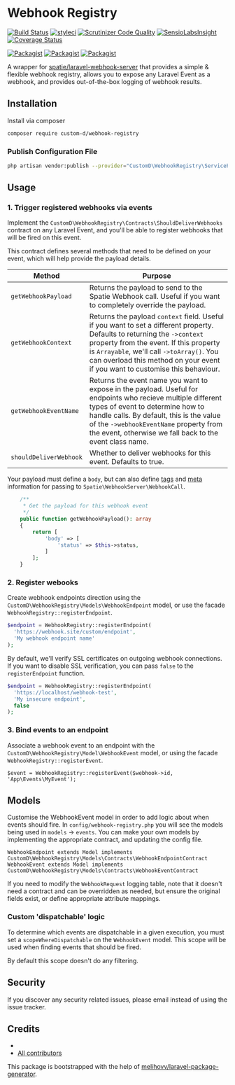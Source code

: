 # Webhook Registry

[![Build Status](https://travis-ci.org/custom-d/webhook-registry.svg?branch=master)](https://travis-ci.org/custom-d/webhook-registry)
[![styleci](https://styleci.io/repos/CHANGEME/shield)](https://styleci.io/repos/CHANGEME)
[![Scrutinizer Code Quality](https://scrutinizer-ci.com/g/custom-d/webhook-registry/badges/quality-score.png?b=master)](https://scrutinizer-ci.com/g/custom-d/webhook-registry/?branch=master)
[![SensioLabsInsight](https://insight.sensiolabs.com/projects/CHANGEME/mini.png)](https://insight.sensiolabs.com/projects/CHANGEME)
[![Coverage Status](https://coveralls.io/repos/github/custom-d/webhook-registry/badge.svg?branch=master)](https://coveralls.io/github/custom-d/webhook-registry?branch=master)

[![Packagist](https://img.shields.io/packagist/v/custom-d/webhook-registry.svg)](https://packagist.org/packages/custom-d/webhook-registry)
[![Packagist](https://poser.pugx.org/custom-d/webhook-registry/d/total.svg)](https://packagist.org/packages/custom-d/webhook-registry)
[![Packagist](https://img.shields.io/packagist/l/custom-d/webhook-registry.svg)](https://packagist.org/packages/custom-d/webhook-registry)


A wrapper for [spatie/laravel-webhook-server](https://github.com/spatie/laravel-webhook-server) that provides a simple & flexible webhook registry, allows you to expose any Laravel Event as a webhook, and provides out-of-the-box logging of webhook results.

## Installation

Install via composer
```bash
composer require custom-d/webhook-registry
```

### Publish Configuration File

```bash
php artisan vendor:publish --provider="CustomD\WebhookRegistry\ServiceProvider" --tag="config"
```

## Usage

### 1. Trigger registered webhooks via events

Implement the `CustomD\WebhookRegistry\Contracts\ShouldDeliverWebhooks` contract on any Laravel Event, and you'll be able to register webhooks that will be fired on this event.


This contract defines several methods that need to be defined on your event, which will help provide the payload details.

Method | Purpose
-----|-----
`getWebhookPayload` | Returns the payload to send to the Spatie Webhook call. Useful if you want to completely override the payload.
`getWebhookContext` | Returns the payload `context` field. Useful if you want to set a different property. Defaults to returning the `->context` property from the event. If this property is `Arrayable`, we'll call `->toArray()`. You can overload this method on your event if you want to customise this behaviour.
`getWebhookEventName` | Returns the event name you want to expose in the payload. Useful for endpoints who recieve multiple different types of event to determine how to handle calls. By default, this is the value of the `->webhookEventName` property from the event, otherwise we fall back to the event class name.
`shouldDeliverWebhook` | Whether to deliver webhooks for this event. Defaults to true.

Your payload must define a `body`, but can also define [tags](https://github.com/spatie/laravel-webhook-server#adding-tags) and [meta](https://github.com/spatie/laravel-webhook-server#adding-meta-information) information for passing to `Spatie\WebhookServer\WebhookCall`.

```php
    /**
     * Get the payload for this webhook event
     */
    public function getWebhookPayload(): array
    {
        return [
            'body' => [
                'status' => $this->status,
            ]
        ];
    }
```

### 2. Register webooks

Create webhook endpoints direction using the `CustomD\WebhookRegistry\Models\WebhookEndpoint` model, or use the facade `WebhookRegistry::registerEndpoint`.

```php
$endpoint = WebhookRegistry::registerEndpoint(
  'https://webhook.site/custom/endpoint',
  'My webhook endpoint name'
);
```

By default, we'll verify SSL certificates on outgoing webhook connections. If you want to disable SSL verification, you can pass `false` to the `registerEndpoint` function.

```php
$endpoint = WebhookRegistry::registerEndpoint(
  'https://localhost/webhook-test',
  'My insecure endpoint',
  false
);
```

### 3. Bind events to an endpoint

Associate a webhook event to an endpoint with the `CustomD\WebhookRegistry\Model\WebhookEvent` model, or using the facade `WebhookRegistry::registerEvent`.

```
$event = WebhookRegistry::registerEvent($webhook->id, 'App\Events\MyEvent');
```

## Models

Customise the WebhookEvent model in order to add logic about when events should fire. In `config/webhook-registry.php` you will see the models being used in `models` -> `events`. You can make your own models by implementing the appropriate contract, and updating the config file.

```
WebhookEndpoint extends Model implements CustomD\WebhookRegistry\Models\Contracts\WebhookEndpointContract
WebhookEvent extends Model implements CustomD\WebhookRegistry\Models\Contracts\WebhookEventContract
```

If you need to modify the `WebhookRequest` logging table, note that it doesn't need a contract and can be overridden as needed, but ensure the original fields exist, or define appropriate attribute mappings.

### Custom 'dispatchable' logic

To determine which events are dispatchable in a given execution, you must set a `scopeWhereDispatchable` on the `WebhookEvent` model. This scope will be used when finding events that should be fired.

By default this scope doesn't do any filtering.

## Security

If you discover any security related issues, please email
instead of using the issue tracker.

## Credits

- [](https://github.com/custom-d/webhook-registry)
- [All contributors](https://github.com/custom-d/webhook-registry/graphs/contributors)

This package is bootstrapped with the help of
[melihovv/laravel-package-generator](https://github.com/melihovv/laravel-package-generator).
